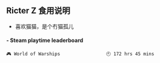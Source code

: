## Ricter Z 食用说明
- 喜欢猫猫，是个冇猫孤儿

<!-- steam-box start -->
#### - Steam playtime leaderboard
```text
🎮 World of Warships                 🕘 172 hrs 45 mins
```
<!-- Powered by https://github.com/YouEclipse/steam-box . -->
<!-- steam-box end -->
